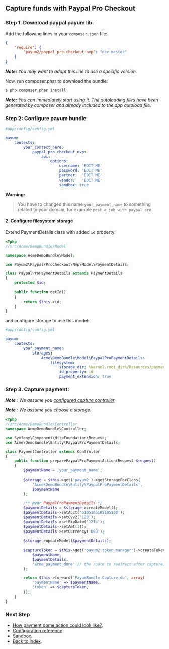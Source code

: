 ## Capture funds with Paypal Pro Checkout

### Step 1. Download paypal payum lib.

Add the following lines in your `composer.json` file:

```json
{
    "require": {
        "payum2/paypal-pro-checkout-nvp": "dev-master"
    }
}
```

_**Note:** You may want to adapt this line to use a specific version._

Now, run composer.phar to download the bundle:

```bash
$ php composer.phar install
```

_**Note:** You can immediately start using it. The autoloading files have been generated by composer and already included to the app autoload file._

### Step 2: Configure payum bundle

```yaml
#app/config/config.yml

payum:
    contexts:
        your_context_here:
            paypal_pro_checkout_nvp:
                api:
                    options:
                        username: 'EDIT ME'
                        password: 'EDIT ME'
                        partner:  'EDIT ME'
                        vendor:   'EDIT ME'
                        sandbox: true
```

**Warning:**

> You have to changed this name `your_payment_name` to something related to your domain, for example `post_a_job_with_paypal_pro` 

#### 2. Configure filesystem storage

Extend PaymentDetails class with added `id` property:

```php
<?php
//src/Acme/DemoBundle/Model

namespace AcmeDemoBundle\Model;

use Payum2\Paypal\ProCheckout\Nvp\Model\PaymentDetails;

class PaypalProPaymentDetails extends PaymentDetails
{
    protected $id;
    
    public function getId()
    {
        return $this->id;
    }
}
```

and configure storage to use this model:

```yaml
#app/config/config.yml

payum:
    contexts:
        your_payment_name:
            storages:
                Acme\DemoBundle\Model\PaypalProPaymentDetails:
                    filesystem:
                        storage_dir: %kernel.root_dir%/Resources/payments
                        id_property: id
                        payment_extension: true
```

### Step 3. Capture payment:

_**Note** : We assume you [configured capture controller](basic_setup.md#step-3-configure-capture-controller-optional)_

_**Note** : We assume you choose a storage._

```php
<?php
//src/Acme/DemoBundle/Controller
namespace AcmeDemoBundle\Controller;

use Symfony\Component\HttpFoundation\Request;
use Acme\DemoBundle\Entity\PaypalProPaymentDetails;

class PaymentController extends Controller 
{
    public function preparePaypalProPaymentAction(Request $request)
    {
        $paymentName = 'your_payment_name';
    
        $storage = $this->get('payum2')->getStorageForClass(
            'Acme\DemoBundle\Entity\PaypalProPaymentDetails',
            $paymentName
        );
    
        /** @var PaypalProPaymentDetails */
        $paymentDetails = $storage->createModel();
        $paymentDetails->setAcct('5105105105105100');
        $paymentDetails->setCvv2('123');
        $paymentDetails->setExpDate('1214');
        $paymentDetails->setAmt(1));
        $paymentDetails->setCurrency('USD');
        
        $storage->updateModel($paymentDetails);
        
        $captureToken = $this->get('payum2.token_manager')->createTokenForCaptureRoute(
            $paymentName,
            $paymentDetails,
            'acme_payment_done' // the route to redirect after capture;
        );

        return $this->forward('PayumBundle:Capture:do', array(
            'paymentName' => $paymentName,
            'token' => $captureToken,
        ));
    }
}
```

### Next Step

* [How payment dome action could look like?](how_payment_done_action_could_look_like.md).
* [Configuration reference](configuration_reference.md).
* [Sandbox](sandbox.md).
* [Back to index](index.md).